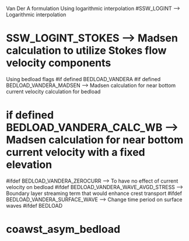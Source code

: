 Van Der A formulation 
Using logarithmic interpolation 
#SSW_LOGINT                             --> Logarithmic interpolation 
# SSW_LOGINT_STOKES                     --> Madsen calculation to utilize Stokes flow velocity components

Using bedload flags
#if defined BEDLOAD_VANDERA 
#if defined BEDLOAD_VANDERA_MADSEN      --> Madsen calculation for near bottom current velocity calculation for bedload  
# if defined BEDLOAD_VANDERA_CALC_WB    --> Madsen calculation for near bottom current velocity with a fixed elevation
#ifdef BEDLOAD_VANDERA_ZEROCURR         --> To have no effect of current velocity on bedload 
#ifdef BEDLOAD_VANDERA_WAVE_AVGD_STRESS --> Boundary layer streaming term that would enhance crest transport
#ifdef BEDLOAD_VANDERA_SURFACE_WAVE     --> Change time period on surface waves 
#ifdef BEDLOAD
# coawst_asym_bedload
